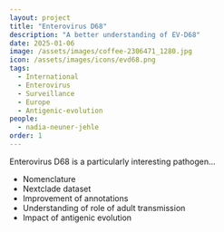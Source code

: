 ```yaml
---
layout: project
title: "Enterovirus D68"
description: "A better understanding of EV-D68"
date: 2025-01-06
image: /assets/images/coffee-2306471_1280.jpg
icon: /assets/images/icons/evd68.png
tags:
  - International
  - Enterovirus
  - Surveillance
  - Europe
  - Antigenic-evolution
people:
  - nadia-neuner-jehle
order: 1
---
```


Enterovirus D68 is a particularly interesting pathogen...

- Nomenclature
- Nextclade dataset
- Improvement of annotations
- Understanding of role of adult transmission
- Impact of antigenic evolution
